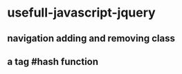 # usefull-javascript-jquery

<h2>navigation adding and removing class </h2>
<h2> a tag #hash function  </h2>

